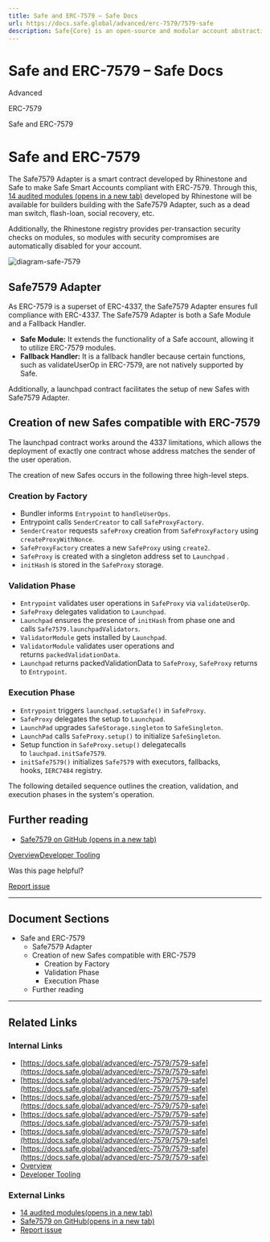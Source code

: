 ```yaml
---
title: Safe and ERC-7579 – Safe Docs
url: https://docs.safe.global/advanced/erc-7579/7579-safe
description: Safe{Core} is an open-source and modular account abstraction stack. Learn about its features and how to use it.
---
```


# Safe and ERC-7579 – Safe Docs

Advanced

ERC-7579

Safe and ERC-7579

# Safe and ERC-7579

The Safe7579 Adapter is a smart contract developed by Rhinestone and Safe to make Safe Smart Accounts compliant with ERC-7579. Through this, [14 audited modules (opens in a new tab)](https://github.com/rhinestonewtf/core-modules/tree/main/src) developed by Rhinestone will be available for builders building with the Safe7579 Adapter, such as a dead man switch, flash-loan, social recovery, etc.

Additionally, the Rhinestone registry provides per-transaction security checks on modules, so modules with security compromises are automatically disabled for your account.

![diagram-safe-7579](/_next/static/media/diagram-safe-7579.67da765a.png)

## Safe7579 Adapter

As ERC-7579 is a superset of ERC-4337, the Safe7579 Adapter ensures full compliance with ERC-4337. The Safe7579 Adapter is both a Safe Module and a Fallback Handler.

- **Safe Module:** It extends the functionality of a Safe account, allowing it to utilize ERC-7579 modules.
- **Fallback Handler:** It is a fallback handler because certain functions, such as validateUserOp in ERC-7579, are not natively supported by Safe.

Additionally, a launchpad contract facilitates the setup of new Safes with Safe7579 Adapter.

## Creation of new Safes compatible with ERC-7579

The launchpad contract works around the 4337 limitations, which allows the deployment of exactly one contract whose address matches the sender of the user operation.

The creation of new Safes occurs in the following three high-level steps.

### Creation by Factory

- Bundler informs `Entrypoint` to `handleUserOps`.
- Entrypoint calls `SenderCreator` to call `SafeProxyFactory`.
- `SenderCreator` requests `safeProxy` creation from `SafeProxyFactory` using `createProxyWithNonce`.
- `SafeProxyFactory` creates a new `SafeProxy` using `create2`.
- `SafeProxy` is created with a singleton address set to `Launchpad` .
- `initHash` is stored in the `SafeProxy` storage.

### Validation Phase

- `Entrypoint` validates user operations in `SafeProxy` via `validateUserOp`.
- `SafeProxy` delegates validation to `Launchpad`.
- `Launchpad` ensures the presence of `initHash` from phase one and calls `Safe7579.launchpadValidators`.
- `ValidatorModule` gets installed by `Launchpad`.
- `ValidatorModule` validates user operations and returns `packedValidationData`.
- `Launchpad` returns packedValidationData to `SafeProxy`, `SafeProxy` returns to `Entrypoint`.

### Execution Phase

- `Entrypoint` triggers `launchpad.setupSafe()` in `SafeProxy`.
- `SafeProxy` delegates the setup to `Launchpad`.
- `LaunchPad` upgrades `SafeStorage.singleton` to `SafeSingleton`.
- `LaunchPad` calls `SafeProxy.setup()` to initialize `SafeSingleton`.
- Setup function in `SafeProxy.setup()` delegatecalls to `lauchpad.initSafe7579`.
- `initSafe7579()` initializes `Safe7579` with executors, fallbacks, hooks, `IERC7484` registry.

The following detailed sequence outlines the creation, validation, and execution phases in the system's operation.

## Further reading

- [Safe7579 on GitHub (opens in a new tab)](https://github.com/rhinestonewtf/safe7579)

[Overview](/advanced/erc-7579/overview "Overview")[Developer Tooling](/advanced/erc-7579/developer-tooling "Developer Tooling")

Was this page helpful?

[Report issue](https://github.com/safe-global/safe-docs/issues/new?assignees=&labels=nextra-feedback&projects=&template=nextra-feedback.yml&title=%5BFeedback%5D+)

---

## Document Sections

- Safe and ERC-7579
  - Safe7579 Adapter
  - Creation of new Safes compatible with ERC-7579
    - Creation by Factory
    - Validation Phase
    - Execution Phase
  - Further reading

---

## Related Links

### Internal Links

- [https://docs.safe.global/advanced/erc-7579/7579-safe](https://docs.safe.global/advanced/erc-7579/7579-safe)
- [https://docs.safe.global/advanced/erc-7579/7579-safe](https://docs.safe.global/advanced/erc-7579/7579-safe)
- [https://docs.safe.global/advanced/erc-7579/7579-safe](https://docs.safe.global/advanced/erc-7579/7579-safe)
- [https://docs.safe.global/advanced/erc-7579/7579-safe](https://docs.safe.global/advanced/erc-7579/7579-safe)
- [https://docs.safe.global/advanced/erc-7579/7579-safe](https://docs.safe.global/advanced/erc-7579/7579-safe)
- [https://docs.safe.global/advanced/erc-7579/7579-safe](https://docs.safe.global/advanced/erc-7579/7579-safe)
- [Overview](https://docs.safe.global/advanced/erc-7579/overview)
- [Developer Tooling](https://docs.safe.global/advanced/erc-7579/developer-tooling)

### External Links

- [14 audited modules(opens in a new tab)](https://github.com/rhinestonewtf/core-modules/tree/main/src)
- [Safe7579 on GitHub(opens in a new tab)](https://github.com/rhinestonewtf/safe7579)
- [Report issue](https://github.com/safe-global/safe-docs/issues/new?assignees=&labels=nextra-feedback&projects=&template=nextra-feedback.yml&title=%5BFeedback%5D+)
